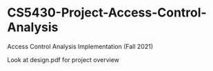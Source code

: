 # CS5430-Project-Access-Control-Analysis
Access Control Analysis Implementation
(Fall 2021)

Look at design.pdf for project overview
